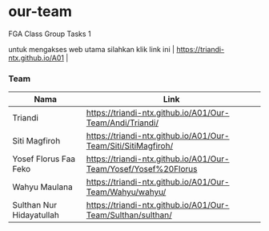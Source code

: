 # our-team
FGA Class Group Tasks 1

untuk mengakses web utama silahkan klik link ini 
| https://triandi-ntx.github.io/A01 |

### Team
  | Nama                            | Link                                                            |
  | --------------------------------| ----------------------------------------------------------------|
  | Triandi                         | https://triandi-ntx.github.io/A01/Our-Team/Andi/Triandi/        |
  | Siti Magfiroh                   | https://triandi-ntx.github.io/A01/Our-Team/Siti/SitiMagfiroh/   |
  | Yosef Florus Faa Feko           | https://triandi-ntx.github.io/A01/Our-Team/Yosef/Yosef%20Florus |
  | Wahyu Maulana                   | https://triandi-ntx.github.io/A01/Our-Team/Wahyu/wahyu/         | 
  | Sulthan Nur Hidayatullah        | https://triandi-ntx.github.io/A01/Our-Team/Sulthan/sulthan/     |
